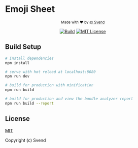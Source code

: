<p align="center"><h1>Emoji Sheet</h1></p>
<p align="center">
  <sub>Made with ❤︎ by
    <a href="https://github.com/16Free">@ Svend</a>
  </sub>
</p>

<p align="center">
<a href="https://github.com/16Free/emoji"><img src="https://img.shields.io/badge/build-passing-green.svg" alt="Build"></a>
<a href="https://github.com/16Free/emoji"><img src="https://img.shields.io/badge/license-MIT-blue.svg" alt="MIT License"></a>
</p>

</div>

## Build Setup

``` bash
# install dependencies
npm install

# serve with hot reload at localhost:8080
npm run dev

# build for production with minification
npm run build

# build for production and view the bundle analyzer report
npm run build --report
```

## License

[MIT](http://opensource.org/licenses/MIT)

Copyright (c) Svend
